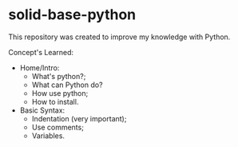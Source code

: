# solid-base-python

This repository was created to improve my knowledge with Python.

Concept's Learned:

- Home/Intro:
  - What's python?;
  - What can Python do?
  - How use python;
  - How to install.
- Basic Syntax:
  - Indentation (very important);
  - Use comments;
  - Variables.
